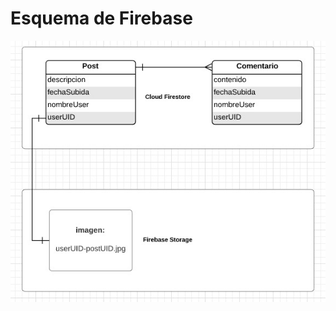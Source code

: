 # Esquema de Firebase
![alt text](https://github.com/jhosephus/AppsGrupalLab4/blob/master/Esquema%20de%20Firebase.jpeg?raw=true)
